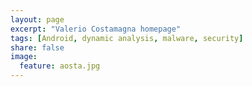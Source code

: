 ```yaml
---
layout: page
excerpt: "Valerio Costamagna homepage"
tags: [Android, dynamic analysis, malware, security]
share: false
image:
  feature: aosta.jpg
---
```

